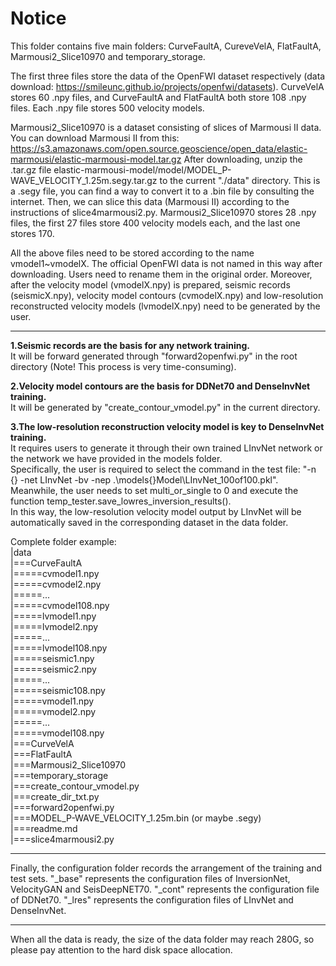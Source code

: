 # Notice

This folder contains five main folders: CurveFaultA, CureveVelA, FlatFaultA, Marmousi2_Slice10970 and temporary_storage.

The first three files store the data of the OpenFWI dataset respectively (data download: https://smileunc.github.io/projects/openfwi/datasets).
CurveVelA stores 60 .npy files, and CurveFaultA and FlatFaultA both store 108 .npy files.
Each .npy file stores 500 velocity models.

Marmousi2_Slice10970 is a dataset consisting of slices of Marmousi II data.
You can download Marmousi II from this: https://s3.amazonaws.com/open.source.geoscience/open_data/elastic-marmousi/elastic-marmousi-model.tar.gz
After downloading, unzip the .tar.gz file elastic-marmousi-model/model/MODEL_P-WAVE_VELOCITY_1.25m.segy.tar.gz to the current "./data" directory.
This is a .segy file, you can find a way to convert it to a .bin file by consulting the internet.
Then, we can slice this data (Marmousi II) according to the instructions of slice4marmousi2.py.
Marmousi2_Slice10970 stores 28 .npy files, the first 27 files store 400 velocity models each, and the last one stores 170.

All the above files need to be stored according to the name vmodel1~vmodelX.
The official OpenFWI data is not named in this way after downloading.
Users need to rename them in the original order.
Moreover, after the velocity model (vmodelX.npy) is prepared, seismic records (seismicX.npy), velocity model contours (cvmodelX.npy) and low-resolution reconstructed velocity models (lvmodelX.npy) need to be generated by the user.

---

**1.Seismic records are the basis for any network training.**  
It will be forward generated through "forward2openfwi.py" in the root directory (Note! This process is very time-consuming).

**2.Velocity model contours are the basis for DDNet70 and DenseInvNet training.**  
It will be generated by "create_contour_vmodel.py" in the current directory.

**3.The low-resolution reconstruction velocity model is key to DenseInvNet training.**  
It requires users to generate it through their own trained LInvNet network or the network we have provided in the models folder.  
Specifically, the user is required to select the command in the test file: "-n {} -net LInvNet -bv -nep .\models\{}Model\LInvNet_100of100.pkl".  
Meanwhile, the user needs to set multi_or_single to 0 and execute the function temp_tester.save_lowres_inversion_results().  
In this way, the low-resolution velocity model output by LInvNet will be automatically saved in the corresponding dataset in the data folder.  

Complete folder example:  
|data  
|===CurveFaultA  
|=====cvmodel1.npy  
|=====cvmodel2.npy  
|=====...  
|=====cvmodel108.npy  
|=====lvmodel1.npy  
|=====lvmodel2.npy  
|=====...  
|=====lvmodel108.npy  
|=====seismic1.npy  
|=====seismic2.npy  
|=====...  
|=====seismic108.npy  
|=====vmodel1.npy  
|=====vmodel2.npy  
|=====...  
|=====vmodel108.npy  
|===CurveVelA  
|===FlatFaultA  
|===Marmousi2_Slice10970  
|===temporary_storage  
|===create_contour_vmodel.py  
|===create_dir_txt.py  
|===forward2openfwi.py  
|===MODEL_P-WAVE_VELOCITY_1.25m.bin (or maybe .segy)  
|===readme.md  
|===slice4marmousi2.py  


---

Finally, the configuration folder records the arrangement of the training and test sets.
"_base" represents the configuration files of InversionNet, VelocityGAN and SeisDeepNET70.
"_cont" represents the configuration file of DDNet70.
"_lres" represents the configuration files of LInvNet and DenseInvNet.

---

When all the data is ready, the size of the data folder may reach 280G, so please pay attention to the hard disk space allocation.





